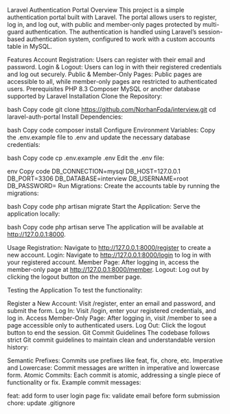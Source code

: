 Laravel Authentication Portal
Overview
This project is a simple authentication portal built with Laravel. The portal allows users to register, log in, and log out, with public and member-only pages protected by multi-guard authentication. The authentication is handled using Laravel’s session-based authentication system, configured to work with a custom accounts table in MySQL.

Features
Account Registration: Users can register with their email and password.
Login & Logout: Users can log in with their registered credentials and log out securely.
Public & Member-Only Pages: Public pages are accessible to all, while member-only pages are restricted to authenticated users.
Prerequisites
PHP 8.3
Composer
MySQL or another database supported by Laravel
Installation
Clone the Repository:

bash
Copy code
git clone https://github.com/NorhanFoda/interview.git
cd laravel-auth-portal
Install Dependencies:

bash
Copy code
composer install
Configure Environment Variables:
Copy the .env.example file to .env and update the necessary database credentials:

bash
Copy code
cp .env.example .env
Edit the .env file:

env
Copy code
DB_CONNECTION=mysql
DB_HOST=127.0.0.1
DB_PORT=3306
DB_DATABASE=interview
DB_USERNAME=root
DB_PASSWORD=
Run Migrations:
Create the accounts table by running the migrations:

bash
Copy code
php artisan migrate
Start the Application:
Serve the application locally:

bash
Copy code
php artisan serve
The application will be available at http://127.0.0.1:8000.

Usage
Registration: Navigate to http://127.0.0.1:8000/register to create a new account.
Login: Navigate to http://127.0.0.1:8000/login to log in with your registered account.
Member Page: After logging in, access the member-only page at http://127.0.0.1:8000/member.
Logout: Log out by clicking the logout button on the member page. 

Testing the Application
To test the functionality:

Register a New Account: Visit /register, enter an email and password, and submit the form.
Log In: Visit /login, enter your registered credentials, and log in.
Access Member-Only Page: After logging in, visit /member to see a page accessible only to authenticated users.
Log Out: Click the logout button to end the session.
Git Commit Guidelines
The codebase follows strict Git commit guidelines to maintain clean and understandable version history:

Semantic Prefixes: Commits use prefixes like feat, fix, chore, etc.
Imperative and Lowercase: Commit messages are written in imperative and lowercase form.
Atomic Commits: Each commit is atomic, addressing a single piece of functionality or fix.
Example commit messages:

feat: add form to user login page
fix: validate email before form submission
chore: update .gitignore